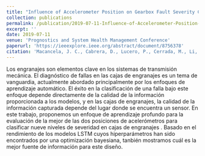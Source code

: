 ```yaml
---
title: "Influence of Accelerometer Position on Gearbox Fault Severity Classification through Evaluation of Deep Learning Models"
collection: publications
permalink: /publication/2019-07-11-Influence-of-Accelerometer-Position-on-Gearbox-Fault-Severity-Classification-through-Evaluation-of-Deep-Learning-Models
excerpt: ''
date: 2019-07-11
venue: 'Prognostics and System Health Management Conference'
paperurl: 'https://ieeexplore.ieee.org/abstract/document/8756378'
citation: 'Macancela, J. C., Cabrera, D., Lucero, P., Cerrada, M., Li, C., Villacrés, S., & Sánchez, R. V. (2019, May). Influence of Accelerometer Position on Gearbox Fault Severity Classification through Evaluation of Deep Learning Models. In 2019 Prognostics and System Health Management Conference (PHM-Paris) (pp. 303-308). IEEE.'
---
```

Los engranajes son elementos clave en los sistemas de transmisión mecánica. El diagnóstico de fallas en las cajas de engranajes es un tema de vanguardia, actualmente abordado principalmente por los enfoques de aprendizaje automático. El éxito en la clasificación de una falla bajo este enfoque depende directamente de la calidad de la información proporcionada a los modelos, y en las cajas de engranajes, la calidad de la información capturada depende del lugar donde se encuentra un sensor. En este trabajo, proponemos un enfoque de aprendizaje profundo para la evaluación de la mejor de las dos posiciones de acelerómetros para clasificar nueve niveles de severidad en  cajas de engranajes . Basado en el rendimiento de los modelos LSTM cuyos hiperparámetros han sido encontrados por una optimización bayesiana, tanbién mostramos cuál es la mejor fuente de información para este diseño.
